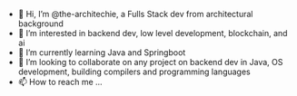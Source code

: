 - 👋 Hi, I’m @the-architechie, a Fulls Stack dev from architectural background
- 👀 I’m interested in backend dev, low level development, blockchain, and ai
- 🌱 I’m currently learning Java and Springboot
- 💞️ I’m looking to collaborate on any project on backend dev in Java,  OS development, building compilers and programming languages
- 📫 How to reach me ...

<!---
the-architechie/the-architechie is a ✨ special ✨ repository because its `README.md` (this file) appears on your GitHub profile.
You can click the Preview link to take a look at your changes.
--->
